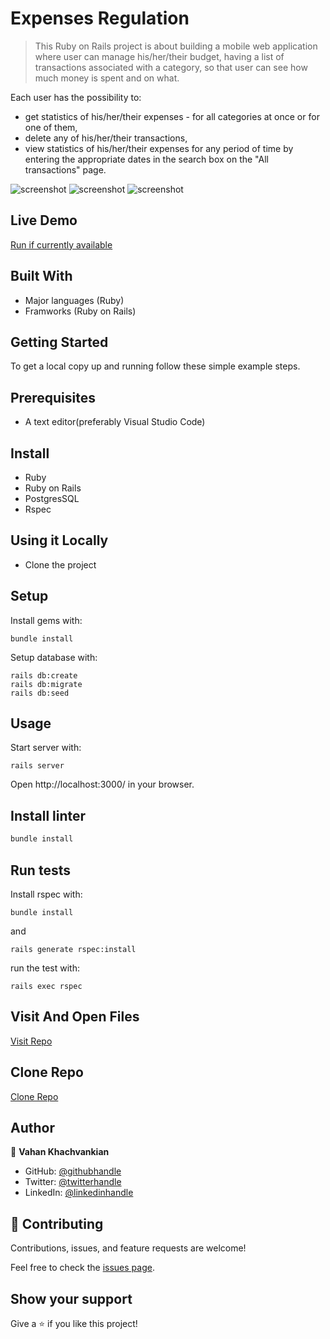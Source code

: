 # Expenses Regulation

> This Ruby on Rails project is about building a mobile web application where user can manage his/her/their budget, having a list of transactions associated with a category, so that user can see how much money is spent and on what. 

Each user has the possibility to:

- get statistics of his/her/their expenses - for all categories at once or for one of them,
- delete any of his/her/their transactions,
- view statistics of his/her/their expenses for any period of time by entering the appropriate dates in the search box on the "All transactions" page.

![screenshot](./app_screenshot1.png)
![screenshot](./app_screenshot2.png)
![screenshot](./app_screenshot3.png)

## Live Demo

[Run if currently available]()

## Built With

- Major languages (Ruby)
- Framworks (Ruby on Rails)

## Getting Started

To get a local copy up and running follow these simple example steps.

## Prerequisites

- A text editor(preferably Visual Studio Code)

## Install

- Ruby
- Ruby on Rails
- PostgresSQL
- Rspec

## Using it Locally

- Clone the project

## Setup

Install gems with:

```
bundle install
```

Setup database with:

```
rails db:create
rails db:migrate
rails db:seed
```

## Usage

Start server with:

```
rails server
```

Open http://localhost:3000/ in your browser.

## Install linter

```bash
bundle install
```

## Run tests

Install rspec with:

```
bundle install
```

and

```
rails generate rspec:install
```

run the test with:

```
rails exec rspec
```

## Visit And Open Files

[Visit Repo](https://github.com/Gegardus/expenses-regulation)

## Clone Repo

[Clone Repo](https://github.com/Gegardus/expenses-regulation.git)

## Author

👤 **Vahan Khachvankian**

- GitHub: [@githubhandle](https://github.com/Gegardus)
- Twitter: [@twitterhandle](https://twitter.com/Gegardus)
- LinkedIn: [@linkedinhandle](https://www.linkedin.com/in/vahan-khachvankian)

## 🤝 Contributing

Contributions, issues, and feature requests are welcome!

Feel free to check the [issues page](https://github.com/Gegardus/expenses-regulation/issues).

## Show your support

Give a ⭐️ if you like this project!

